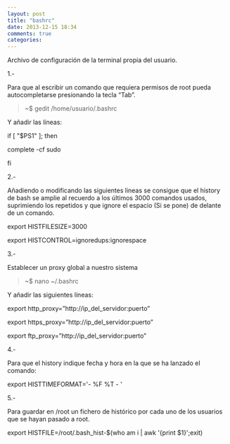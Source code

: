 ```yaml
---
layout: post
title: "bashrc"
date: 2013-12-15 18:34
comments: true
categories: 
---
```

Archivo de configuración de la terminal propia del usuario.

1.-

Para que al escribir un comando que requiera permisos de root pueda autocompletarse presionando la tecla “Tab”.

>~$ gedit /home/usuario/.bashrc

Y añadir las líneas:

if [ "$PS1" ]; then

complete -cf sudo

fi

2.-

Añadiendo o modificando las siguientes lineas se consigue que el history de bash se amplie al recuerdo a los últimos 3000 comandos usados, suprimiendo los repetidos y que ignore el espacio (Si se pone) de delante de un comando.

export HISTFILESIZE=3000

export HISTCONTROL=ignoredups:ignorespace

3.-

Establecer un proxy global a nuestro sistema

>~$ nano ~/.bashrc

Y añadir las siguientes líneas:

export http_proxy=”http://ip_del_servidor:puerto”

export https_proxy=”http://ip_del_servidor:puerto”

export ftp_proxy=”http://ip_del_servidor:puerto”

4.-

Para que el history indique fecha y hora en la que se ha lanzado el comando:

export HISTTIMEFORMAT='- %F %T - '

5.-

Para guardar en /root un fichero de histórico por cada uno de los usuarios que se hayan pasado a root.

export HISTFILE=/root/.bash_hist-$(who am i | awk '{print $1}';exit)

